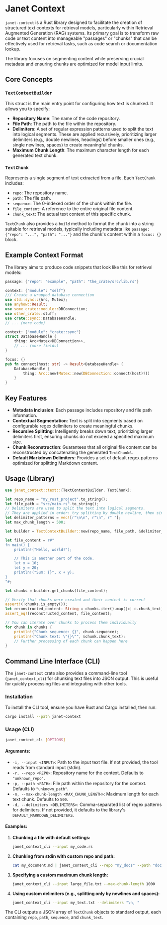 # Janet Context

`janet-context` is a Rust library designed to facilitate the creation of structured text contexts for retrieval models, particularly within Retrieval Augmented Generation (RAG) systems. Its primary goal is to transform raw code or text content into manageable "passages" or "chunks" that can be effectively used for retrieval tasks, such as code search or documentation lookup.

The library focuses on segmenting content while preserving crucial metadata and ensuring chunks are optimized for model input limits.

## Core Concepts

### `TextContextBuilder`
This struct is the main entry point for configuring how text is chunked. It allows you to specify:
-   **Repository Name**: The name of the code repository.
-   **File Path**: The path to the file within the repository.
-   **Delimiters**: A set of regular expression patterns used to split the text into logical segments. These are applied recursively, prioritizing larger delimiters (e.g., double newlines, headings) before smaller ones (e.g., single newlines, spaces) to create meaningful chunks.
-   **Maximum Chunk Length**: The maximum character length for each generated text chunk.

### `TextChunk`
Represents a single segment of text extracted from a file. Each `TextChunk` includes:
-   `repo`: The repository name.
-   `path`: The file path.
-   `sequence`: The 0-indexed order of the chunk within the file.
-   `file_content`: A reference to the entire original file content.
-   `chunk_text`: The actual text content of this specific chunk.

`TextChunk` also provides a `build` method to format the chunk into a string suitable for retrieval models, typically including metadata like `passage: {"repo": "...", "path": "..."}` and the chunk's content within a `focus: {}` block.

## Example Context Format

The library aims to produce code snippets that look like this for retrieval models:

```rs
passage: {"repo": "example", "path": "the_crate/src/lib.rs"}

context: {"module": "self"}
/// Create a wrapped database connection
use std::sync::{Arc, Mutex};
use anyhow::Result;
use some_crate::module::DBConnection;
use other_crate::stuff;
use crate::sync::DatabaseHandle;
// ... (more code)

context: {"module": "crate::sync"}
struct DatabaseHandle {
    thing: Arc<Mutex<DBConnection>>,
    // ... (more fields)
}

focus: {}
pub fn connect(host: str) -> Result<DatabaseHandle> {
    DatabaseHandle {
        thing: Arc::new(Mutex::new(DBConnection::connect(host)?))
    }
}
```

## Key Features

*   **Metadata Inclusion**: Each passage includes repository and file path information.
*   **Contextual Segmentation**: Text is split into segments based on configurable regex delimiters to create meaningful chunks.
*   **Recursive Splitting**: Intelligently breaks down text, prioritizing larger delimiters first, ensuring chunks do not exceed a specified maximum size.
*   **Chunk Reconstruction**: Guarantees that all original file content can be reconstructed by concatenating the generated `TextChunk`s.
*   **Default Markdown Delimiters**: Provides a set of default regex patterns optimized for splitting Markdown content.

## Usage (Library)

```rust
use janet_context::text::{TextContextBuilder, TextChunk};

let repo_name = "my_rust_project".to_string();
let file_path = "src/main.rs".to_string();
// Delimiters are used to split the text into logical segments.
// They are applied in order: try splitting by double newline, then single newline, then space.
let delimiter_patterns = vec![r"\n\n", r"\n", r" "];
let max_chunk_length = 500;

let builder = TextContextBuilder::new(repo_name, file_path, &delimiter_patterns, max_chunk_length);

let file_content = r#"
fn main() {
    println!("Hello, world!");

    // This is another part of the code.
    let x = 10;
    let y = 20;
    println!("Sum: {}", x + y);
}
"#;

let chunks = builder.get_chunks(file_content);

// Verify that chunks were created and their content is correct
assert!(!chunks.is_empty());
let reconstructed_content: String = chunks.iter().map(|c| c.chunk_text).collect();
assert_eq!(reconstructed_content, file_content);

// You can iterate over chunks to process them individually
for chunk in chunks {
    println!("Chunk sequence: {}", chunk.sequence);
    println!("Chunk text: \"{}\"", &chunk.chunk_text);
    // Further processing of each chunk can happen here
}
```

## Command Line Interface (CLI)

The `janet-context` crate also provides a command-line tool (`janet_context_cli`) for chunking text files into JSON output. This is useful for quickly processing files and integrating with other tools.

### Installation

To install the CLI tool, ensure you have Rust and Cargo installed, then run:

```bash
cargo install --path janet-context
```

### Usage (CLI)

```bash
janet_context_cli [OPTIONS]
```

#### Arguments:

*   `-i, --input <INPUT>`: Path to the input text file. If not provided, the tool reads from standard input (stdin).
*   `-r, --repo <REPO>`: Repository name for the context. Defaults to `"unknown_repo"`.
*   `-p, --path <PATH>`: File path within the repository for the context. Defaults to `"unknown_path"`.
*   `-m, --max-chunk-length <MAX_CHUNK_LENGTH>`: Maximum length for each text chunk. Defaults to `500`.
*   `-d, --delimiters <DELIMITERS>`: Comma-separated list of regex patterns for delimiters. If not provided, it defaults to the library's `DEFAULT_MARKDOWN_DELIMITERS`.

#### Examples:

1.  **Chunking a file with default settings:**
    ```bash
    janet_context_cli --input my_code.rs
    ```

2.  **Chunking from stdin with custom repo and path:**
    ```bash
    cat my_document.md | janet_context_cli --repo "my_docs" --path "docs/intro.md"
    ```

3.  **Specifying a custom maximum chunk length:**
    ```bash
    janet_context_cli --input large_file.txt --max-chunk-length 1000
    ```

4.  **Using custom delimiters (e.g., splitting only by newlines and spaces):**
    ```bash
    janet_context_cli --input my_text.txt --delimiters "\n, "
    ```

The CLI outputs a JSON array of `TextChunk` objects to standard output, each containing `repo`, `path`, `sequence`, and `chunk_text`.

